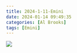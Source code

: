 ```yaml
---
title: 2024-1-11-Emini
date: 2024-01-14 09:49:35
categories: [Al Brooks]
tags: [Emini]
---
```




![](/static/img/Al%20Brooks/2024-1/2024-1-11-Emini.jpg)

